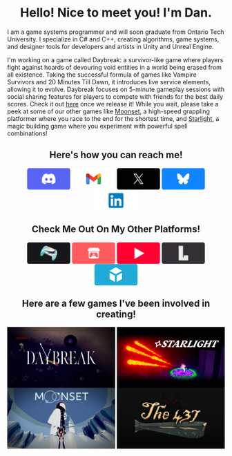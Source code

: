 <h1 align="center"> Hello! Nice to meet you! I'm Dan. </h1>

I am a game systems programmer and will soon graduate from Ontario Tech University. I specialize in C# and C++, creating algorithms, game systems, and designer tools for developers and artists in Unity and Unreal Engine. 

I'm working on a game called Daybreak: a survivor-like game where players fight against hoards of devouring void entities in a world being erased from all existence. Taking the successful formula of games like Vampire Survivors and 20 Minutes Till Dawn, it introduces live service elements, allowing it to evolve. Daybreak focuses on 5-minute gameplay sessions with social sharing features for players to compete with friends for the best daily scores. Check it out [here](https://constantine-pallas.itch.io/daybreak) once we release it! While you wait, please take a peek at some of our other games like [Moonset](https://www.gamecon.ca/2023/second/stellar-octopians), a high-speed grappling platformer where you race to the end for the shortest time, and [Starlight](https://www.gamecon.ca/2024/third/stellar-octopians), a magic building game where you experiment with powerful spell combinations!

<h2 align="center"> Here's how you can reach me! </h2>
<p  class=".external-link" align="center">
	<a href="https://discordapp.com/users/634863506319212550" target="_blank"><img width="100" align="center" src="Assets/Buttons/Button_Discord.png"></a>
	<a href="mailto:daniel.fiuk21@gmail.com" target="_blank"><img width="100" align="center" src="Assets/Buttons/Button_Gmail.png"></a>
	<a href="https://x.com/Daniel_Fiuk" target="_blank"><img width="100" align="center" src="Assets/Buttons/Button_X.png"></a>
	<a href="https://bsky.app/profile/daniel-fiuk.bsky.social" target="_blank"><img width="100" align="center" src="Assets/Buttons/Button_Bluesky.png"></a>
	<a href="https://www.linkedin.com/in/daniel-fiuk-883580208/" target="_blank"><img width="100" align="center" src="Assets/Buttons/Button_LinkedIn.png"></a>
</p>

<h2 align="center"> Check Me Out On My Other Platforms! </h2>

<p align="center">
	<a href="http://danielfiuk.ca/" target="_blank"><img width="100" align="center" src="Assets/Buttons/Button_Portfolio.png"></a>
	<a href="https://daniel-fiuk.itch.io/" target="_blank"><img width="100" align="center" src="Assets/Buttons/Button_Itch.png"></a>
	<a href="https://www.youtube.com/@Daniel_Fiuk" target="_blank"><img width="100" align="center" src="Assets/Buttons/Button_YouTube.png"></a>
	<a href="https://lospec.com/daniel-fiuk" target="_blank"><img width="100" align="center" src="Assets/Buttons/Button_Lospec.png"></a>
	<a href="https://sketchfab.com/Daniel.Fiuk" target="_blank"><img width="100" align="center" src="Assets/Buttons/Button_Sketchfab.png"></a>
</p>

<h2 align="center"> Here are a few games I've been involved in creating! </h2>

<p align="center">
	<a href="http://danielfiuk.ca/Projects-I've-Worked-On/Daybreak"><img align="center" src="Assets/Game Heros/DaybreakHero.png" style="width:250px;"><a/>
  	<a href="http://danielfiuk.ca/Projects-I've-Worked-On/Starlight"><img align="center" src="Assets/Game Heros/StarlightHero.png" style="width:250px;"><a/>
  	<a href="http://danielfiuk.ca/Projects-I've-Worked-On/Moonset"><img align="center" src="Assets/Game Heros/MoonsetHero.png" style="width:250px;"><a/>
  	<a href="http://danielfiuk.ca/Projects-I've-Worked-On/The-437"><img align="center" src="Assets/Game Heros/The437Hero.png" style="width:250px;"><a/>
</p>

<!--
**Daniel-Fiuk/Daniel-Fiuk** is a ✨ _special_ ✨ repository because its `README.md` (this file) appears on your GitHub profile.

Here are some ideas to get you started:

- 🔭 I’m currently working on ...
- 🌱 I’m currently learning ...
- 👯 I’m looking to collaborate on ...
- 🤔 I’m looking for help with ...
- 💬 Ask me about ...
- 📫 How to reach me: ...
- 😄 Pronouns: ...
- ⚡ Fun fact: ...
-->
